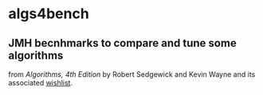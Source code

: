 # algs4bench #

## JMH becnhmarks to compare and tune some algorithms
from *Algorithms, 4th Edition* by Robert Sedgewick and Kevin Wayne
and its associated [wishlist](http://algs4.cs.princeton.edu/code/wishlist.txt).